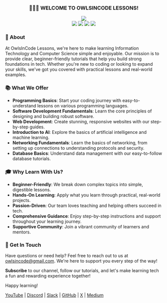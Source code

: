 <h3 align="center">🙋🏻‍♂️ WELCOME TO OWLSINCODE LESSONS!</h3>

<p align="center">
  <img src="https://img.shields.io/badge/🔍 Clear%20and%20Simple%20Lessons-2F2F2F?logo=&style=for-the-badge"><br/>
  <img src="https://img.shields.io/badge/🦉 Empowering%20New%20Learners-2F2F2F?logo=&style=for-the-badge">
  <img src="https://img.shields.io/badge/💡 Passionate%20Teaching-2F2F2F?logo=&style=for-the-badge">
  <img src="https://img.shields.io/badge/🚀 Hands On%20Experience-2F2F2F?logo=&style=for-the-badge">
  <img src="https://img.shields.io/badge/🔧 Building%20Tech%20Skills-2F2F2F?logo=&style=for-the-badge">
</p>

### 🎈 About
At OwlsInCode Lessons, we're here to make learning Information Technology and Computer Science simple and enjoyable. Our mission is to provide clear, beginner-friendly tutorials that help you build strong foundations in tech. Whether you're new to coding or looking to expand your skills, we've got you covered with practical lessons and real-world examples.

### 📚 What We Offer

- **Programming Basics**: Start your coding journey with easy-to-understand lessons on various programming languages.
- **Software Development Fundamentals**: Learn the core principles of designing and building robust software.
- **Web Development**: Create stunning, responsive websites with our step-by-step guides.
- **Introduction to AI**: Explore the basics of artificial intelligence and machine learning.
- **Networking Fundamentals**: Learn the basics of networking, from setting up connections to understanding protocols and security.
- **Database Basics**: Understand data management with our easy-to-follow database tutorials.

### 🎓 Why Learn With Us?

- **Beginner-Friendly**: We break down complex topics into simple, digestible lessons.
- **Hands-On Learning**: Apply what you learn through practical, real-world projects.
- **Passion-Driven**: Our team loves teaching and helping others succeed in tech.
- **Comprehensive Guidance**: Enjoy step-by-step instructions and support throughout your learning journey.
- **Supportive Community**: Join a vibrant community of learners and mentors.

### 📢 Get In Touch

Have questions or need help? Feel free to reach out to us at [owlsincode@gmail.com](mailto:owlsincode@gmail.com). We're here to support you every step of the way!

**Subscribe** to our channel, follow our tutorials, and let's make learning tech a fun and rewarding experience together!

Happy learning!

[YouTube](https://www.youtube.com/@OwlsInCode) | [Discord](https://discord.gg/y3HRgF9w) | [Slack](https://join.slack.com/t/owlsincode/shared_invite/zt-2p5cs4eds-0x9iGlh01HpGtLUpEMrrfQ) | [GitHub](https://github.com/OwlInCode-Lessons) | [X](https://x.com/OwlsInCode) | [Medium](https://medium.com/@owlsincode)
